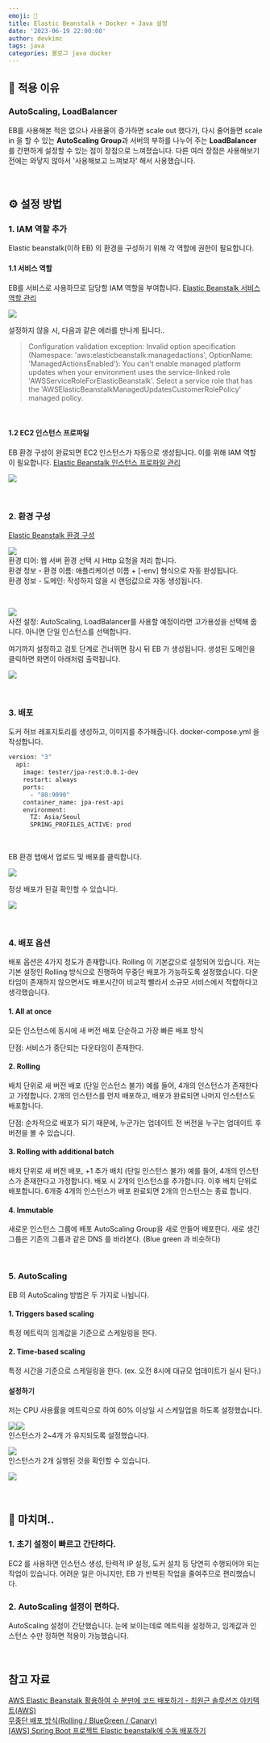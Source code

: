```yaml
---
emoji: 🐳
title: Elastic Beanstalk + Docker + Java 설정
date: '2023-06-19 22:00:00'
author: devkimc
tags: java
categories: 블로그 java docker
---
```


## 🤔 적용 이유

### AutoScaling, LoadBalancer

EB를 사용해본 적은 없으나 사용율이 증가하면 scale out 했다가, 다시 줄어들면 scale in 을 할 수 있는 **AutoScaling Group**과 서버의 부하를 나누어 주는 **LoadBalancer**를 간편하게 설정할 수 있는 점이 장점으로 느껴졌습니다.
다른 여러 장점은 사용해보기 전에는 와닿지 않아서 '사용해보고 느껴보자' 해서 사용했습니다.

<br />

## ⚙️ 설정 방법

### 1. IAM 역할 추가

Elastic beanstalk(이하 EB) 의 환경을 구성하기 위해 각 역할에 권한이 필요합니다.

#### 1.1 서비스 역할

EB를 서비스로 사용하므로 담당할 IAM 역할을 부여합니다.
[Elastic Beanstalk 서비스 역할 관리](https://docs.aws.amazon.com/ko_kr/elasticbeanstalk/latest/dg/iam-servicerole.html)

![](https://velog.velcdn.com/images/kws60000/post/c925b17e-a881-431f-80db-601c7e23e505/image.png)

설정하지 않을 시, 다음과 같은 에러를 만나게 됩니다..

> Configuration validation exception: Invalid option specification (Namespace: 'aws:elasticbeanstalk:managedactions', OptionName: 'ManagedActionsEnabled'): You can't enable managed platform updates when your environment uses the service-linked role 'AWSServiceRoleForElasticBeanstalk'. Select a service role that has the 'AWSElasticBeanstalkManagedUpdatesCustomerRolePolicy' managed policy.

<br />

#### 1.2 EC2 인스턴스 프로파일

EB 환경 구성이 완료되면 EC2 인스턴스가 자동으로 생성됩니다. 이를 위해 IAM 역할이 필요합니다.
[Elastic Beanstalk 인스턴스 프로파일 관리](https://docs.aws.amazon.com/ko_kr/elasticbeanstalk/latest/dg/iam-instanceprofile.html#iam-instanceprofile-create)

![](https://velog.velcdn.com/images/kws60000/post/7dc30e7e-5db3-4df3-a575-0e36ec547a5a/image.png)

<br />

### 2. 환경 구성

[Elastic Beanstalk 환경 구성](https://ap-northeast-2.console.aws.amazon.com/elasticbeanstalk/home?region=ap-northeast-2#/create-environment)

![](https://velog.velcdn.com/images/kws60000/post/df13710c-fdc3-4f10-8406-161353d4d4d4/image.png)<br />
환경 티어: 웹 서버 환경 선택 시 Http 요청을 처리 합니다.<br />
환경 정보 - 환경 이름: 애플리케이션 이름 + [-env] 형식으로 자동 완성됩니다.<br />
환경 정보 - 도메인: 작성하지 않을 시 랜덤값으로 자동 생성됩니다.

<br />

![](https://velog.velcdn.com/images/kws60000/post/2c5a7da3-e0e0-45c9-980a-bd21e970a317/image.png)<br />
사전 설정: AutoScaling, LoadBalancer를 사용할 예정이라면 고가용성을 선택해 줍니다. 아니면 단일 인스턴스를 선택합니다.

여기까지 설정하고 검토 단계로 건너뛰면 잠시 뒤 EB 가 생성됩니다.
생성된 도메인을 클릭하면 화면이 아래처럼 출력됩니다.<br />

![](https://velog.velcdn.com/images/kws60000/post/9244fab9-b269-461b-ad4e-0d9b1b989928/image.png)

<br />

### 3. 배포

도커 허브 레포지토리를 생성하고, 이미지를 추가해줍니다.
docker-compose.yml 을 작성합니다.

```bash
version: "3"
  api:
    image: tester/jpa-rest:0.0.1-dev
    restart: always
    ports:
      - "80:9090"
    container_name: jpa-rest-api
    environment:
      TZ: Asia/Seoul
      SPRING_PROFILES_ACTIVE: prod
```

<br />

EB 환경 탭에서 업로드 및 배포를 클릭합니다.<br />

![](https://velog.velcdn.com/images/kws60000/post/48fc5a1d-1bff-41b0-b61d-fc5570e97215/image.png)

정상 배포가 된걸 확인할 수 있습니다.<br />

![](https://velog.velcdn.com/images/kws60000/post/e8d180c9-1b96-43c7-9e7c-4736a4fbdf2f/image.png)

<br />

### 4. 배포 옵션

배포 옵션은 4가지 정도가 존재합니다. Rolling 이 기본값으로 설정되어 있습니다. 저는 기본 설정인 Rolling 방식으로 진행하여 무중단 배포가 가능하도록 설정했습니다. 다운타임이 존재하지 않으면서도 배포시간이 비교적 빨라서 소규모 서비스에서 적합하다고 생각했습니다.

#### 1. All at once

모든 인스턴스에 동시에 새 버전 배포
단순하고 가장 빠른 배포 방식

단점: 서비스가 중단되는 다운타임이 존재한다.

#### 2. Rolling

배치 단위로 새 버전 배포 (단일 인스턴스 불가)
예를 들어, 4개의 인스턴스가 존재한다고 가정합니다.
2개의 인스턴스를 먼저 배포하고, 배포가 완료되면 나머지 인스턴스도 배포합니다.

단점: 순차적으로 배포가 되기 때문에, 누군가는 업데이트 전 버전을 누구는 업데이트 후 버전을 볼 수 있습니다.

#### 3. Rolling with additional batch

배치 단위로 새 버전 배포, +1 추가 배치 (단일 인스턴스 불가)
예를 들어, 4개의 인스턴스가 존재한다고 가정합니다. 배포 시 2개의 인스턴스를 추가합니다. 이후 배치 단위로 배포합니다. 6개중 4개의 인스턴스가 배포 완료되면 2개의 인스턴스는 종료 합니다.

#### 4. Immutable

새로운 인스턴스 그룹에 배포
AutoScaling Group을 새로 만들어 배포한다. 새로 생긴 그룹은 기존의 그룹과 같은 DNS 를 바라본다. (Blue green 과 비슷하다)

<br />

### 5. AutoScaling

EB 의 AutoScaling 방법은 두 가지로 나뉩니다.

#### 1. Triggers based scaling

특정 메트릭의 임계값을 기준으로 스케일링을 한다.

#### 2. Time-based scaling

특정 시간을 기준으로 스케일링을 한다. (ex. 오전 8시에 대규모 업데이트가 실시 된다.)

#### 설정하기

저는 CPU 사용률을 메트릭으로 하여 60% 이상일 시 스케일업을 하도록 설정했습니다.

![](https://velog.velcdn.com/images/kws60000/post/1bc19506-4a0b-4f21-a37d-5762c4f0dd35/image.png)![](https://velog.velcdn.com/images/kws60000/post/0cc4e8da-a01d-40a5-8f5e-f79676ad3c62/image.png)<br />인스턴스가 2~4개 가 유지되도록 설정했습니다.<br />

![](https://velog.velcdn.com/images/kws60000/post/eb217c0d-fb02-4964-a16a-88b2bedc3f18/image.png)<br />인스턴스가 2개 실행된 것을 확인할 수 있습니다.
<br />

![](https://velog.velcdn.com/images/kws60000/post/55986749-6484-4039-9afe-a88ee12e7b3d/image.png)

<br />

## 📄 마치며..

### 1. 초기 설정이 빠르고 간단하다.

EC2 를 사용하면 인스턴스 생성, 탄력적 IP 설정, 도커 설치 등 당연히 수행되어야 되는 작업이 있습니다. 어려운 일은 아니지만, EB 가 반복된 작업을 줄여주므로 편리했습니다.

### 2. AutoScaling 설정이 편하다.

AutoScaling 설정이 간단했습니다. 눈에 보이는데로 메트릭을 설정하고, 임계값과 인스턴스 수만 정하면 적용이 가능했습니다.

<br />

## 참고 자료

[AWS Elastic Beanstalk 활용하여 수 분만에 코드 배포하기 - 최원근 솔루션즈 아키텍트(AWS)](https://www.youtube.com/watch?v=AfRnvsRxZ_0)<br />
[무중단 배포 방식(Rolling / BlueGreen / Canary)](https://llshl.tistory.com/47)<br />
[[AWS] Spring Boot 프로젝트 Elastic beanstalk에 수동 배포하기](https://twosky.tistory.com/55)

```toc

```
